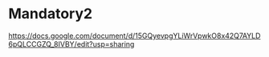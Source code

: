 # Mandatory2

https://docs.google.com/document/d/15GQyevpgYLiWrVpwkO8x42Q7AYLD6pQLCCGZQ_8IVBY/edit?usp=sharing
